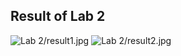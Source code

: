 ## Result of Lab 2


![Lab 2/result1.jpg](https://github.com/Hsing-Tzu/DM/blob/main/Lab%202/result1.jpg)
![Lab 2/result2.jpg](https://github.com/Hsing-Tzu/DM/blob/main/Lab%202/result2.jpg)